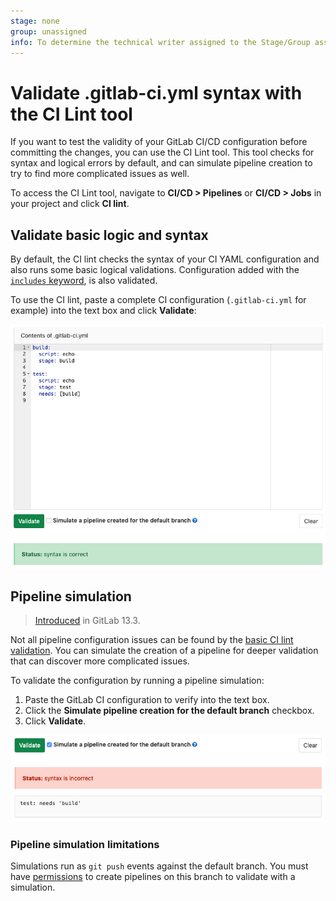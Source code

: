 ```yaml
---
stage: none
group: unassigned
info: To determine the technical writer assigned to the Stage/Group associated with this page, see https://about.gitlab.com/handbook/engineering/ux/technical-writing/#designated-technical-writers
---
```

<!-- markdownlint-disable MD044 -->
# Validate .gitlab-ci.yml syntax with the CI Lint tool
<!-- markdownlint-enable MD044 -->

If you want to test the validity of your GitLab CI/CD configuration before committing
the changes, you can use the CI Lint tool. This tool checks for syntax and logical
errors by default, and can simulate pipeline creation to try to find more complicated
issues as well.

To access the CI Lint tool, navigate to **CI/CD > Pipelines** or **CI/CD > Jobs**
in your project and click **CI lint**.

## Validate basic logic and syntax

By default, the CI lint checks the syntax of your CI YAML configuration and also runs
some basic logical validations. Configuration added with the [`includes` keyword](yaml/README.md#include),
is also validated.

To use the CI lint, paste a complete CI configuration (`.gitlab-ci.yml` for example)
into the text box and click **Validate**:

![CI Lint](img/ci_lint.png)

## Pipeline simulation

> [Introduced](https://gitlab.com/gitlab-org/gitlab/-/issues/229794) in GitLab 13.3.

Not all pipeline configuration issues can be found by the [basic CI lint validation](#validate-basic-logic-and-syntax).
You can simulate the creation of a pipeline for deeper validation that can discover
more complicated issues.

To validate the configuration by running a pipeline simulation:

1. Paste the GitLab CI configuration to verify into the text box.
1. Click the **Simulate pipeline creation for the default branch** checkbox.
1. Click **Validate**.

![Dry run](img/ci_lint_dry_run.png)

### Pipeline simulation limitations

Simulations run as `git push` events against the default branch. You must have
[permissions](../user/permissions.md#project-members-permissions) to create pipelines
on this branch to validate with a simulation.
